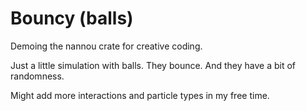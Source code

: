 # Bouncy (balls)

Demoing the nannou crate for creative coding.

Just a little simulation with balls. They bounce. And they have a bit of randomness.

Might add more interactions and particle types in my free time.
